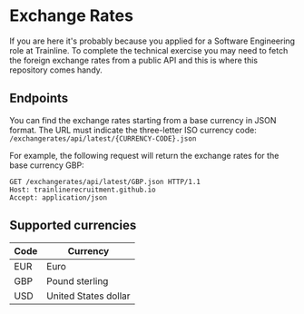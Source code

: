 # Exchange Rates

If you are here it's probably because you applied for a Software Engineering role at Trainline. To complete the technical exercise you may need to fetch the foreign exchange rates from a public API and this is where this repository comes handy.

## Endpoints

You can find the exchange rates starting from a base currency in JSON format. The URL must indicate the three-letter ISO currency code: `/exchangerates/api/latest/{CURRENCY-CODE}.json`

For example, the following request will return the exchange rates for the base currency GBP:
```
GET /exchangerates/api/latest/GBP.json HTTP/1.1
Host: trainlinerecruitment.github.io
Accept: application/json
```

## Supported currencies

|Code|Currency|
|---|---------|
|EUR|Euro|
|GBP|Pound sterling|
|USD|United States dollar|
